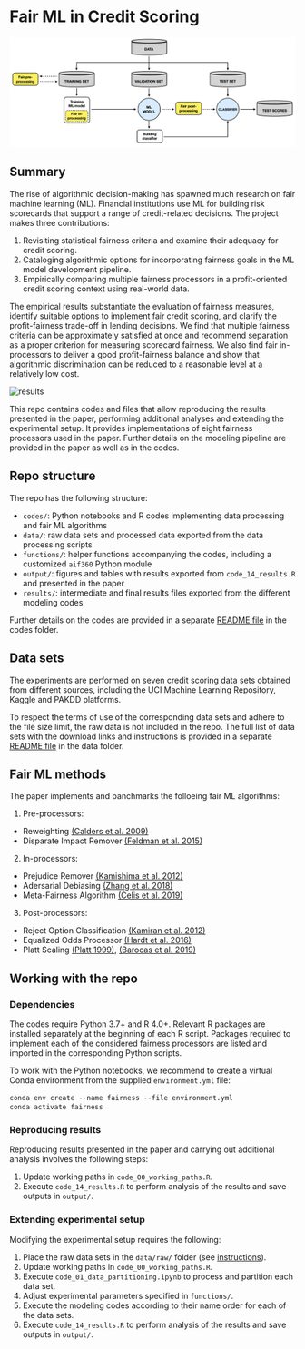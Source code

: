 # Fair ML in Credit Scoring

![pipeline](/output/fig_pipeline.jpg)

## Summary

The rise of algorithmic decision-making has spawned much research on fair machine learning (ML). Financial institutions use ML for building risk scorecards that support a range of credit-related decisions. The project makes three contributions:
1. Revisiting statistical fairness criteria and examine their adequacy for credit scoring.
2. Cataloging algorithmic options for incorporating fairness goals in the ML model development pipeline.
3. Empirically comparing multiple fairness processors in a profit-oriented credit scoring context using real-world data.

The empirical results substantiate the evaluation of fairness measures, identify suitable options to implement fair credit scoring, and clarify the profit-fairness trade-off in lending decisions. We find that multiple fairness criteria can be approximately satisfied at once and recommend separation as a proper criterion for measuring scorecard fairness. We also find fair in-processors to deliver a good profit-fairness balance and show that algorithmic discrimination can be reduced to a reasonable level at a relatively low cost.

![results](https://i.postimg.cc/5yB7y21M/fair-gif.gif)

This repo contains codes and files that allow reproducing the results presented in the paper, performing additional analyses and extending the experimental setup. It provides implementations of eight fairness processors used in the paper. Further details on the modeling pipeline are provided in the paper as well as in the codes.


## Repo structure

The repo has the following structure:
- `codes/`: Python notebooks and R codes implementing data processing and fair ML algorithms
- `data/`: raw data sets and processed data exported from the data processing scripts
- `functions/`: helper functions accompanying the codes, including a customized `aif360` Python module
- `output/`: figures and tables with results exported from `code_14_results.R` and presented in the paper
- `results/`: intermediate and final results files exported from the different modeling codes

Further details on the codes are provided in a separate [README file](https://github.com/kozodoi/Fair_Credit_Scoring/blob/main/codes/README.md) in the codes folder.


## Data sets

The experiments are performed on seven credit scoring data sets obtained from different sources, including the UCI Machine Learning Repository, Kaggle and PAKDD platforms.

To respect the terms of use of the corresponding data sets and adhere to the file size limit, the raw data is not included in the repo. The full list of data sets with the download links and instructions is provided in a separate [README file](https://github.com/kozodoi/Fair_Credit_Scoring/blob/main/data/README.md) in the data folder.


## Fair ML methods

The paper implements and banchmarks the folloeing fair ML algorithms:
1. Pre-processors:
  - Reweighting [(Calders et al. 2009)](https://ieeexplore.ieee.org/abstract/document/5360534)
  - Disparate Impact Remover [(Feldman et al. 2015)](https://dl.acm.org/doi/abs/10.1145/2783258.2783311?casa_token=hPPsvh9w2QEAAAAA:RE90pNifv99Y9yCMgE4O1vOquljiAtjVCQQ3UgFDHIgcn2J21J5ry6HCv2iXXTX2Gw9e1VBbS07j)
2. In-processors:
  - Prejudice Remover [(Kamishima et al. 2012)](https://link.springer.com/chapter/10.1007/978-3-642-33486-3_3)
  - Adersarial Debiasing [(Zhang et al. 2018)](https://dl.acm.org/doi/abs/10.1145/3278721.3278779)
  - Meta-Fairness Algorithm [(Celis et al. 2019)](https://dl.acm.org/doi/abs/10.1145/3287560.3287586?casa_token=VdBhACPUHUYAAAAA:D8-vlR7Vf5QVQXyYhHB23IBjO0xrKQH64wztDghcSCUpaUwwkWeMZ2Cqu76yjLvSCVhzpjleAAnJ)
3. Post-processors:
  - Reject Option Classification [(Kamiran et al. 2012)](https://ieeexplore.ieee.org/abstract/document/6413831)
  - Equalized Odds Processor [(Hardt et al. 2016)](https://papers.nips.cc/paper/2016/hash/9d2682367c3935defcb1f9e247a97c0d-Abstract.html)
  - Platt Scaling [(Platt 1999)](https://home.cs.colorado.edu/~mozer/Teaching/syllabi/6622/papers/Platt1999.pdf), [(Barocas et al. 2019)](https://fairmlbook.org)


## Working with the repo

### Dependencies

The codes require Python 3.7+ and R 4.0+. Relevant R packages are installed separately at the beginning of each R script. Packages required to implement each of the considered fairness processors are listed and imported in the corresponding Python scripts.

To work with the Python notebooks, we recommend to create a virtual Conda environment from the supplied `environment.yml` file:
```
conda env create --name fairness --file environment.yml
conda activate fairness
```

### Reproducing results

Reproducing results presented in the paper and carrying out additional analysis involves the following steps:
1. Update working paths in `code_00_working_paths.R`.
2. Execute `code_14_results.R` to perform analysis of the results and save outputs in `output/`.


### Extending experimental setup

Modifying the experimental setup requires the following:
1. Place the raw data sets in the `data/raw/` folder (see [instructions](https://github.com/kozodoi/Fair_Credit_Scoring/blob/main/data/README.md)).
2. Update working paths in `code_00_working_paths.R`.
3. Execute `code_01_data_partitioning.ipynb` to process and partition each data set.
4. Adjust experimental parameters specified in `functions/`.
5. Execute the modeling codes according to their name order for each of the data sets.
6. Execute `code_14_results.R` to perform analysis of the results and save outputs in `output/`.
